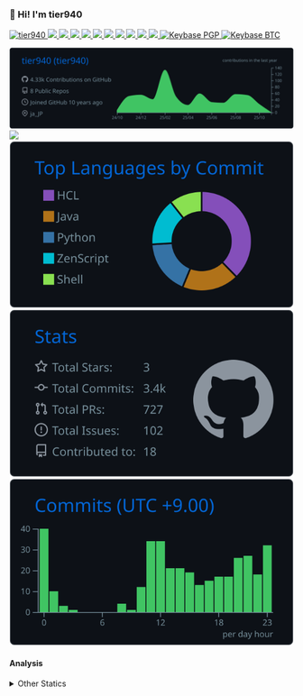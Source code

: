 ### 👋 Hi! I'm tier940

<p align="left"> 
  <a href="https://github.com/tier940/tier940/">
    <img src="https://komarev.com/ghpvc/?username=tier940" alt="tier940" />
  </a>
  <a href="http://twitter.com/tier940">
    <img height="20" src="https://img.shields.io/twitter/follow/tier940?label=Twitter&logo=twitter&style=flat" />
  </a>
  <a href="https://github.com/tier940">
    <img height="20" src="https://img.shields.io/github/followers/tier940?label=follow&logo=github&style=flat" />
  </a>
  <a href="https://www.reddit.com/user/tier940">
    <img height="20" src="https://img.shields.io/reddit/user-karma/combined/tier940?label=Reddit&logo=reddit&style=flat" />
  </a>
  <a href="https://stackoverflow.com/users/17317833/tier940">
    <img height="20" src="https://img.shields.io/stackexchange/stackoverflow/r/17317833?label=StackOverflow&logo=stack-overflow&style=flat" />
  </a>
  <a href="https://zenn.dev/tier940">
    <img height="20" src="https://zenn.badge.nikaera.com/s/tier940/likes" />
  </a>
  <a href="https://zenn.dev/tier940">
    <img height="20" src="https://zenn.badge.nikaera.com/s/tier940/followers" />
  </a>
  <a href="https://zenn.dev/tier940">
    <img height="20" src="https://zenn.badge.nikaera.com/s/tier940/articles" />
  </a>
  <a href="http://qiita.com/tier940">
    <img height="20" src="https://qiita-badge.apiapi.app/s/tier940/posts.svg" />
  </a>
  <a href="http://qiita.com/tier940">
    <img height="20" src="https://qiita-badge.apiapi.app/s/tier940/contributions.svg" />
  </a>
  <a href="https://github.com/tier940/tier940/">
    <img height="20" src="https://github.com/tier940/tier940/actions/workflows/main.yml/badge.svg" />
  </a>
  <a href="https://keybase.io/tier940">
    <img alt="Keybase PGP" src="https://img.shields.io/keybase/pgp/tier940">
  </a>
  <a href="https://keybase.io/tier940">
    <img alt="Keybase BTC" src="https://img.shields.io/keybase/btc/tier940">
  </a>
</p>

[![](https://raw.githubusercontent.com/tier940/tier940/main/profile-summary-card-output/github_dark/0-profile-details.svg)](https://github.com/vn7n24fzkq/github-profile-summary-cards)
[![](https://raw.githubusercontent.com/tier940/tier940/main/profile-summary-card-output/github_dark/1-repos-per-language.svg)](https://github.com/vn7n24fzkq/github-profile-summary-cards) [![](https://raw.githubusercontent.com/tier940/tier940/main/profile-summary-card-output/github_dark/2-most-commit-language.svg)](https://github.com/vn7n24fzkq/github-profile-summary-cards)
[![](https://raw.githubusercontent.com/tier940/tier940/main/profile-summary-card-output/github_dark/3-stats.svg)](https://github.com/vn7n24fzkq/github-profile-summary-cards) [![](https://raw.githubusercontent.com/tier940/tier940/main/profile-summary-card-output/github_dark/4-productive-time.svg)](https://github.com/vn7n24fzkq/github-profile-summary-cards)


#### Analysis
<!-- <img height="150" src="https://github.com/tier940/tier940/blob/master/images/stat.svg" alt="Alternative Text"/> -->

<details>
  <summary>Other Statics</summary>
  <!--START_SECTION:waka-->
![Code Time](http://img.shields.io/badge/Code%20Time-3%2C979%20hrs%201%20min-blue)

**🐱 My GitHub Data** 

> 📦 31.7 kB Used in GitHub's Storage 
 > 
> 💼 Opted to Hire
 > 
> 📜 11 Public Repositories 
 > 
> 🔑 4 Private Repositories 
 > 
**I'm an Early 🐤** 

```text
🌞 Morning                78 commits          ███████░░░░░░░░░░░░░░░░░░   27.18 % 
🌆 Daytime                81 commits          ███████░░░░░░░░░░░░░░░░░░   28.22 % 
🌃 Evening                96 commits          ████████░░░░░░░░░░░░░░░░░   33.45 % 
🌙 Night                  32 commits          ███░░░░░░░░░░░░░░░░░░░░░░   11.15 % 
```
📅 **I'm Most Productive on Friday** 

```text
Monday                   17 commits          █░░░░░░░░░░░░░░░░░░░░░░░░   05.92 % 
Tuesday                  40 commits          ███░░░░░░░░░░░░░░░░░░░░░░   13.94 % 
Wednesday                37 commits          ███░░░░░░░░░░░░░░░░░░░░░░   12.89 % 
Thursday                 21 commits          ██░░░░░░░░░░░░░░░░░░░░░░░   07.32 % 
Friday                   64 commits          ██████░░░░░░░░░░░░░░░░░░░   22.30 % 
Saturday                 45 commits          ████░░░░░░░░░░░░░░░░░░░░░   15.68 % 
Sunday                   63 commits          █████░░░░░░░░░░░░░░░░░░░░   21.95 % 
```


📊 **This Week I Spent My Time On** 

```text
🕑︎ Time Zone: Asia/Tokyo

💬 Programming Languages: 
Other                    27 hrs 49 mins      ███████████████████░░░░░░   74.48 % 
Java                     5 hrs 35 mins       ████░░░░░░░░░░░░░░░░░░░░░   14.97 % 
Markdown                 1 hr 16 mins        █░░░░░░░░░░░░░░░░░░░░░░░░   03.43 % 
Groovy                   39 mins             ░░░░░░░░░░░░░░░░░░░░░░░░░   01.77 % 
Java Properties          35 mins             ░░░░░░░░░░░░░░░░░░░░░░░░░   01.59 % 

🔥 Editors: 
Edge                     27 hrs 20 mins      ██████████████████░░░░░░░   73.18 % 
Intellijidea             7 hrs 6 mins        █████░░░░░░░░░░░░░░░░░░░░   19.03 % 
VS Code                  2 hrs 39 mins       ██░░░░░░░░░░░░░░░░░░░░░░░   07.14 % 
Chrome                   14 mins             ░░░░░░░░░░░░░░░░░░░░░░░░░   00.65 % 

💻 Operating System: 
Linux                    37 hrs 6 mins       █████████████████████████   99.35 % 
Unknown OS               14 mins             ░░░░░░░░░░░░░░░░░░░░░░░░░   00.65 % 
```

**I Mostly Code in Java** 

```text
Java                     15 repos            █████████████░░░░░░░░░░░░   51.72 % 
ZenScript                2 repos             ██░░░░░░░░░░░░░░░░░░░░░░░   06.90 % 
Python                   1 repo              █░░░░░░░░░░░░░░░░░░░░░░░░   03.45 % 
HTML                     1 repo              █░░░░░░░░░░░░░░░░░░░░░░░░   03.45 % 
Dockerfile               1 repo              █░░░░░░░░░░░░░░░░░░░░░░░░   03.45 % 
```



**Timeline**

![Lines of Code chart](https://raw.githubusercontent.com/tier940/tier940/main/assets/bar_graph.png)


 Last Updated on 13/06/2024 00:57:06 UTC
<!--END_SECTION:waka-->
</details>
